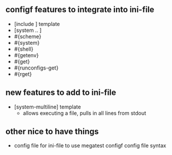 ## configf features to integrate into ini-file
 - [include <filepath>] template
 - [system <executable> <args>.. ]
 - #{scheme}
 - #{system}
 - #{shell}
 - #{getenv}
 - #{get}
 - #{runconfigs-get}
 - #{rget}

## new features to add to ini-file
  - [system-multiline] template
    * allows executing a file, pulls in all lines from stdout

## other nice to have things
 - config file for ini-file to use megatest configf config file syntax
